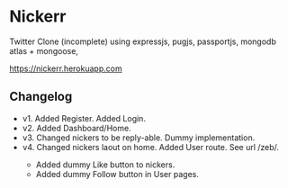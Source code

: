 # Nickerr

Twitter Clone (incomplete) using expressjs, pugjs, passportjs, mongodb atlas + mongoose,

https://nickerr.herokuapp.com

## Changelog

- v1. Added Register. Added Login.
- v2. Added Dashboard/Home.
- v3. Changed nickers to be reply-able. Dummy implementation.
- v4. Changed nickers laout on home. Added User route. See url /zeb/<username>.
  - Added dummy Like button to nickers.
  - Added dummy Follow button in User pages.
